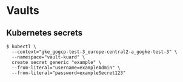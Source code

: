 # Vaults

## Kubernetes secrets

```
$ kubectl \
  --context="gke_gogcp-test-3_europe-central2-a_gogke-test-3" \
  --namespace="vault-kuard" \
  create secret generic "example" \
  --from-literal="username=exampleAdmin" \
  --from-literal="password=exampleSecret123"
```
